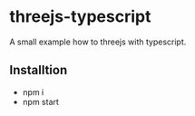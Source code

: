 # threejs-typescript
A small example how to threejs with typescript.

## Installtion

- npm i
- npm start